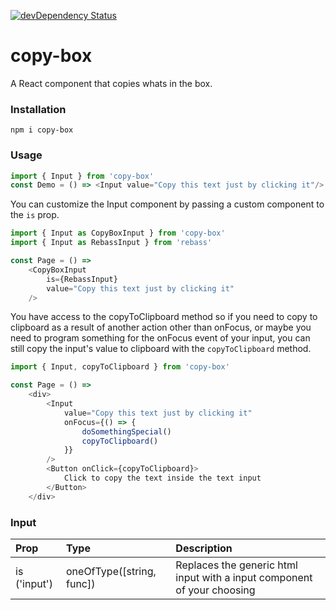 [![devDependency Status](https://david-dm.org/bentatum/copy-box/dev-status.svg)](https://david-dm.org/bentatum/copy-box#info=devDependencies)

# copy-box

A React component that copies whats in the box.

### Installation
`npm i copy-box`

### Usage
```javascript
import { Input } from 'copy-box'
const Demo = () => <Input value="Copy this text just by clicking it"/>
```

You can customize the Input component by passing a custom component to the `is` prop.

```javascript
import { Input as CopyBoxInput } from 'copy-box'
import { Input as RebassInput } from 'rebass'

const Page = () =>
    <CopyBoxInput
        is={RebassInput}
        value="Copy this text just by clicking it"
    />
```

You have access to the copyToClipboard method so if you need to copy to clipboard as a result of another action other than onFocus, or maybe you need to program something for the onFocus event of your input, you can still copy the input's value to clipboard with the `copyToClipboard` method.

```javascript
import { Input, copyToClipboard } from 'copy-box'

const Page = () =>
    <div>
        <Input
            value="Copy this text just by clicking it"
            onFocus={() => {
                doSomethingSpecial()
                copyToClipboard()
            }}
        />
        <Button onClick={copyToClipboard}>
            Click to copy the text inside the text input
        </Button>
    </div>
```

### Input
| Prop          | Type                      | Description                                                             |
| :------------ | :------------------------ | :---------------------------------------------------------------------- |
| is ('input')  | oneOfType([string, func]) | Replaces the generic html input with a input component of your choosing |
